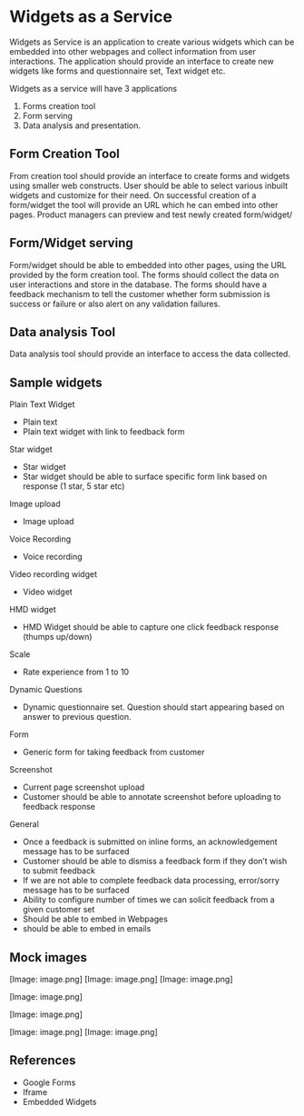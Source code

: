 # Widgets as a Service

Widgets as Service is an application to create various widgets which can be embedded into other webpages and collect information from user interactions. The application should provide an interface to create new widgets like forms and questionnaire set, Text widget etc.

Widgets as a service will have 3 applications

1. Forms creation tool
2. Form serving
3. Data analysis and presentation.

## Form Creation Tool

From creation tool should provide an interface to create forms and widgets using smaller web constructs. User should be able to select various inbuilt widgets and customize for their need. On successful creation of a form/widget the tool will provide an URL which he can embed into other pages. Product managers can preview and test newly created form/widget/

## Form/Widget serving

Form/widget should be able to embedded into other pages, using the URL provided by the form creation tool. The forms should collect the data on user interactions and store in the database. The forms should have a feedback mechanism to tell the customer whether form submission is success or failure or also alert on any validation failures.

## Data analysis Tool

Data analysis tool should provide an interface to access the data collected.

## Sample widgets

Plain Text Widget

* Plain text 
* Plain text widget with link to feedback form


Star widget

* Star widget
* Star widget should be able to surface specific form link based on response (1 star, 5 star etc)


Image upload

* Image upload

Voice Recording

* Voice recording

Video recording widget

* Video widget

HMD widget

* HMD Widget should be able to capture one click feedback response (thumps up/down)

Scale

* Rate experience from 1 to 10

Dynamic Questions

* Dynamic questionnaire set. Question should start appearing based on answer to previous question.

Form

* Generic form for taking feedback from customer

Screenshot

* Current page screenshot upload
* Customer should be able to annotate screenshot before uploading  to feedback response


General

* Once a feedback is submitted on inline forms, an acknowledgement message has to be surfaced
* Customer should be able to dismiss a feedback form if they don’t wish to submit feedback
* If we are not able to complete feedback data processing, error/sorry message has to be surfaced
* Ability to configure number of times we can solicit feedback from a given customer set
* Should be able to embed in Webpages
* should be able to embed in emails

## Mock images

[Image: image.png]
[Image: image.png]
[Image: image.png]

[Image: image.png]

[Image: image.png]

[Image: image.png]
[Image: image.png]
## References

* Google Forms
* Iframe
* Embedded Widgets

